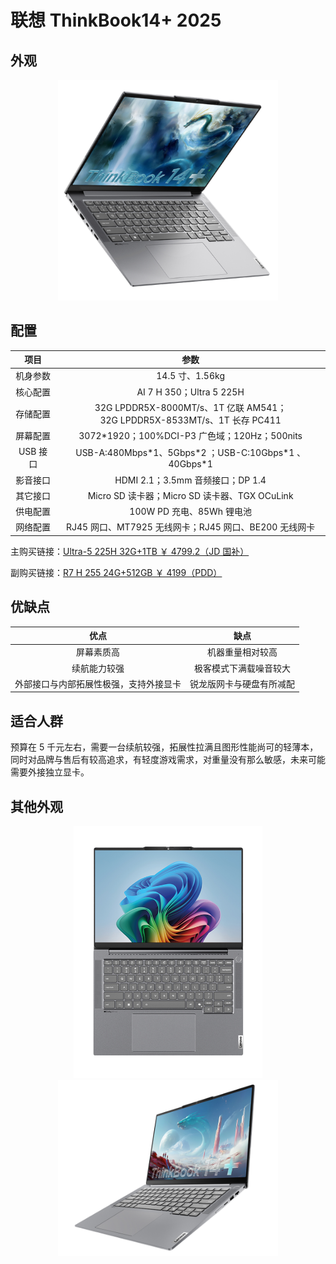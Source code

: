 # 联想 ThinkBook14+ 2025

## 外观

<div style="margin: 0 auto; text-align: center; width: 70%"><img src="./assets/thinkbook14+ 2.png" /></div>

## 配置

|   项目   |                                     参数                                      |
| :------: | :---------------------------------------------------------------------------: |
| 机身参数 |                                14.5 寸、1.56kg                                |
| 核心配置 |                           AI 7 H 350；Ultra 5 225H                            |
| 存储配置 | 32G LPDDR5X-8000MT/s、1T 亿联 AM541；<br/>32G LPDDR5X-8533MT/s、1T 长存 PC411 |
| 屏幕配置 |                 3072\*1920；100%DCI-P3 广色域；120Hz；500nits                 |
| USB 接口 |           USB-A:480Mbps\*1、5Gbps\*2 ；USB-C:10Gbps\*1 、40Gbps\*1            |
| 影音接口 |                       HDMI 2.1；3.5mm 音频接口；DP 1.4                        |
| 其它接口 |                 Micro SD 读卡器；Micro SD 读卡器、TGX OCuLink                 |
| 供电配置 |                           100W PD 充电、85Wh 锂电池                           |
| 网络配置 |             RJ45 网口、MT7925 无线网卡；RJ45 网口、BE200 无线网卡             |

主购买链接：[Ultra-5 225H 32G+1TB ￥ 4799.2（JD 国补）](https://3.cn/2ozt-8LQ?jkl=@X06CaAbEmM@)

副购买链接：[R7 H 255 24G+512GB ￥ 4199（PDD）](https://mobile.yangkeduo.com/goods.html?ps=Jv2GpEz1NJ)

## 优缺点[<Icon icon="clarity:info-line" />](/recommend/推荐#优缺点)

|                  优点                  |           缺点           |
| :------------------------------------: | :----------------------: |
|               屏幕素质高               |     机器重量相对较高     |
|              续航能力较强              |  极客模式下满载噪音较大  |
| 外部接口与内部拓展性极强，支持外接显卡 | 锐龙版网卡与硬盘有所减配 |

<!-- ::: warning 品控注意
**但因为联想今年的产品品控问题，我们建议你机器到手之后，一定要做详细的检查，确保机器没有任何问题之后再进行激活。**
::: -->

## 适合人群

预算在 5 千元左右，需要一台续航较强，拓展性拉满且图形性能尚可的轻薄本，同时对品牌与售后有较高追求，有轻度游戏需求，对重量没有那么敏感，未来可能需要外接独立显卡。

## 其他外观

<div style="margin: 0 auto; text-align: center; width: 60%"><img src="./assets/thinkbook14+ 1.png" /></div>

<div style="margin: 0 auto; text-align: center; width: 70%"><img src="./assets/thinkbook14+ 3.png" /></div>
